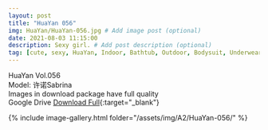 ```yaml
---
layout: post
title: "HuaYan 056"
img: HuaYan/HuaYan-056.jpg # Add image post (optional)
date: 2021-08-03 11:15:00
description: Sexy girl. # Add post description (optional)
tag: [cute, sexy, HuaYan, Indoor, Bathtub, Outdoor, Bodysuit, Underwear, Cosplay, Big Tits, Tattoo]
---
```

HuaYan Vol.056  
Model: 许诺Sabrina   
Images in download package have full quality                    
Google Drive [Download Full](http://gestyy.com/eoFNGT){:target="_blank"}

{% include image-gallery.html folder="/assets/img/A2/HuaYan-056/" %}
